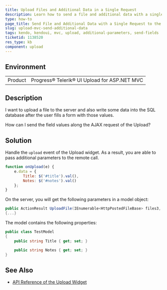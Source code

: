 ```yaml
---
title: Upload Files and Additional Data in a Single Request
description: Learn how to send a file and additional data with a single request to the Kendo Upload controller action?
type: how-to
page_title: Send File and Additional Data with a Single Request to the Server - Kendo UI Upload for ASP.NET MVC
slug: upload-mvc-send-additional-data
tags: kendo, kendoui, mvc, upload, additional-parameters, send-fields
ticketid: 1138520
res_type: kb
component: upload
---
```


## Environment

<table>
 <tr>
  <td>Product</td>
  <td>Progress® Telerik® UI Upload for ASP.NET MVC</td>
 </tr>
</table>


## Description

I want to upload a file to the server and also write some data into the SQL database after the user fills a form with those values.

How can I send the field values along the AJAX request of the Upload?

## Solution

Handle the `upload` event of the Upload widget. As a result, you are able to pass additional parameters to the remote call.  

````JavaScript
function onUpload(e) {
	e.data = {
		Title: $('#title').val(),
		Notes: $('#notes').val()
	};
}
````

On the server, you will get the following parameters in a model object:  

````C#
public ActionResult UploadFile(IEnumerable<HttpPostedFileBase> files3, TestModel model)
{...}
````

The model contains the following properties:  

````C#
public class TestModel
{
	public string Title { get; set; }

	public string Notes { get; set; }
}
````

## See Also

* [API Reference of the Upload Widget](https://docs.telerik.com/kendo-ui/api/javascript/ui/upload)

